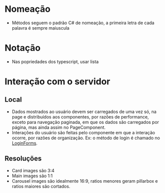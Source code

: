 # Nomeação
- Métodos seguem o padrão C# de nomeação, a primeira letra de cada palavra é sempre maiuscula

# Notação
- Nas popriedades dos typescript, usar lista
# Interação com o servidor
## Local
- Dados mostrados ao usuário devem ser carregados de uma vez só, na page e distribuídos aos componentes, por razões de performance, exceto para navegação paginada, em que os dados são carregados por página, mas ainda assim no PageComponent.
- Interações do usuário são feitas pelo componente em que a interação ocorre, por razões de organização. Ex: o método de login é chamado no [LoginForms](/Docs/src/app/components/forms/LoginForms.md).

## Resoluções
- Card images são 3:4
- Main images são 1:1
- Carousel images são idealmente 16:9, ratios menores geram pillarbox e ratios maiores são cortados.